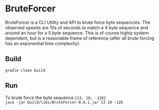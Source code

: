 # BruteForcer
BruteForcer is a CLI Utility and API to brute force byte sequencies.  The observed speeds are 10s of seconds to match a 4 byte sequence and around an hour for a 5 byte sequence.  This is of course highly system dependent, but is a reasonable frame of reference (after all brute forcing has an exponential time complexity).

## Build
```gradle clean build```
## Run
To brute force the byte sequence ```{13, 19, -126}```<br>
```java -jar build/libs/BruteForcer-0.0.1.jar 13 19 -126```

